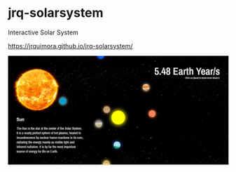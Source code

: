 # jrq-solarsystem
Interactive Solar System

https://jrquimora.github.io/jrq-solarsystem/

![alt text](https://github.com/JRQuimora/jrq-solarsystem/blob/main/screenShot.jpg?raw=true)
